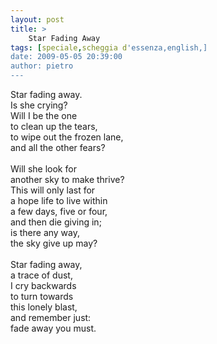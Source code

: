 ```yaml
---
layout: post
title: >
    Star Fading Away
tags: [speciale,scheggia d'essenza,english,]
date: 2009-05-05 20:39:00
author: pietro
---
```

Star fading away.<br/>Is she crying?<br/>Will I be the one<br/>to clean up the tears,<br/>to wipe out the frozen lane,<br/>and all the other fears?<br/><br/>Will she look for<br/>another sky to make thrive?<br/>This will only last for<br/>a hope life to live within<br/>a few days, five or four,<br/>and then die giving in;<br/>is there any way,<br/>the sky give up may?<br/><br/>Star fading away,<br/>a trace of dust,<br/>I cry backwards<br/>to turn towards<br/>this lonely blast,<br/>and remember just:<br/>fade away you must.
